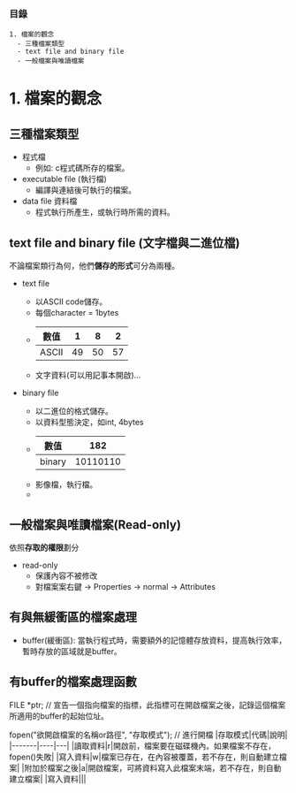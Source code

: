 ### 目錄
```
1. 檔案的觀念
  - 三種檔案類型
  - text file and binary file
  - 一般檔案與唯讀檔案
```

# 1. 檔案的觀念
## 三種檔案類型
- 程式檔
  - 例如: c程式碼所存的檔案。
- executable file (執行檔)
  - 編譯與連結後可執行的檔案。
- data file 資料檔
  - 程式執行所產生，或執行時所需的資料。

## text file and binary file (文字檔與二進位檔)
不論檔案類行為何，他們**儲存的形式**可分為兩種。
- text file
  - 以ASCII code儲存。
  - 每個character = 1bytes
  - |數值|1|8|2|
    |-----|--|--|--|
    |ASCII|49|50|57|
  - 文字資料(可以用記事本開啟)...

- binary file
  - 以二進位的格式儲存。
  - 以資料型態決定，如int, 4bytes
  - |數值|182|
    |----|--|
    |binary|10110110|
  - 影像檔，執行檔。
  - 
## 一般檔案與唯讀檔案(Read-only)
依照**存取的權限**劃分
- read-only
  - 保護內容不被修改
  - 對檔案案右鍵 -> Properties -> normal -> Attributes

## 有與無緩衝區的檔案處理
- buffer(緩衝區): 當執行程式時，需要額外的記憶體存放資料，提高執行效率，暫時存放的區域就是buffer。

## 有buffer的檔案處理函數
FILE *ptr; // 宣告一個指向檔案的指標，此指標可在開啟檔案之後，記錄這個檔案所適用的buffer的起始位址。


fopen("欲開啟檔案的名稱or路徑", "存取模式"); // 進行開檔
|存取模式|代碼|說明|
|-------|----|---|
|讀取資料|r|開啟前，檔案要在磁碟機內。如果檔案不存在，fopen()失敗|
|寫入資料|w|檔案已存在，在內容被覆蓋，若不存在，則自動建立檔案|
|附加於檔案之後|a|開啟檔案，可將資料寫入此檔案末端，若不存在，則自動建立檔案|
|寫入資料|||
